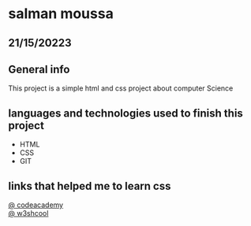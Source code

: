 # salman moussa
## 21/15/20223

## General info
This project is a simple html and css project about computer Science



## languages and technologies used to finish this project
* HTML
* CSS
* GIT

	
## links that helped me to learn css
[@ codeacademy](https://www.codecademy.com/)<br>
[@ w3shcool](https://www.w3schools.com/)
